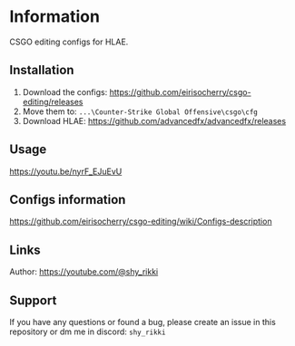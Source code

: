 # Information

CSGO editing configs for HLAE.  

## Installation

1. Download the configs:
https://github.com/eirisocherry/csgo-editing/releases
2. Move them to:
`...\Counter-Strike Global Offensive\csgo\cfg`
3. Download HLAE:
https://github.com/advancedfx/advancedfx/releases

## Usage

https://youtu.be/nyrF_EJuEvU

## Configs information

https://github.com/eirisocherry/csgo-editing/wiki/Configs-description

## Links

Author: https://youtube.com/@shy_rikki  

## Support

If you have any questions or found a bug, please create an issue in this repository or dm me in discord: `shy_rikki`

